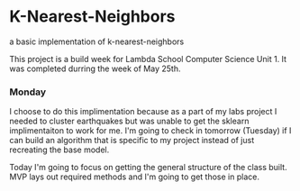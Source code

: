 # K-Nearest-Neighbors
a basic implementation of k-nearest-neighbors

This project is a build week for Lambda School Computer Science Unit 1. It was completed durring the week of May 25th. 

### Monday

I choose to do this implimentation because as a part of my labs project I needed to cluster earthquakes but was unable to get the sklearn implimentaiton to work for me. I'm going to check in tomorrow (Tuesday) if I can build an algorithm that is specific to my project instead of just recreating the base model.

Today I'm going to focus on getting the general structure of the class built. MVP lays out required methods and I'm going to get those in place. 

